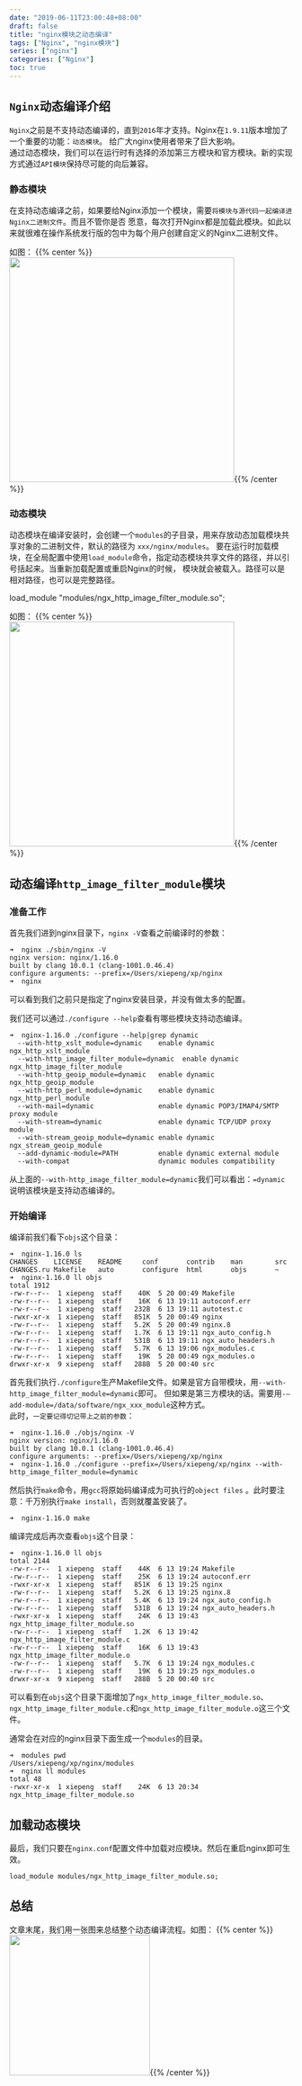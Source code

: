 ```yaml
---
date: "2019-06-11T23:00:48+08:00"
draft: false
title: "nginx模块之动态编译"
tags: ["Nginx", "nginx模块"]
series: ["nginx"]
categories: ["Nginx"]
toc: true
---
```


## `Nginx`动态编译介绍
`Nginx`之前是不支持动态编译的，直到`2016`年才支持。Nginx在`1.9.11`版本增加了一个重要的功能：`动态模块`。
给广大nginx使用者带来了巨大影响。           
通过动态模块，我们可以在运行时有选择的添加第三方模块和官方模块。新的实现方式通过`API模块`保持尽可能的向后兼容。

### 静态模块
在支持动态编译之前，如果要给Nginx添加一个模块，需要`将模块与源代码一起编译进Nginx二进制文件`。而且不管你是否
愿意，每次打开Nginx都是加载此模块。如此以来就很难在操作系统发行版的包中为每个用户创建自定义的Nginx二进制文件。

如图：
{{% center %}}<img name="touchbar-config" src="/images/blog/2019-06/nginx_01.png" width='400px'/>{{% /center %}}

### 动态模块
动态模块在编译安装时，会创建一个`modules`的子目录，用来存放动态加载模块共享对象的二进制文件，默认的路径为 `xxx/nginx/modules`。
要在运行时加载模块，在全局配置中使用`load_module`命令，指定动态模块共享文件的路径，并以引号括起来。当重新加载配置或重启Nginx的时候，
模块就会被载入。路径可以是相对路径，也可以是完整路径。

load_module "modules/ngx_http_image_filter_module.so";

如图：
{{% center %}}<img name="touchbar-config" src="/images/blog/2019-06/nginx_02.png" width='400px'/>{{% /center %}}


## 动态编译`http_image_filter_module`模块
### 准备工作
首先我们进到nginx目录下，`nginx -V`查看之前编译时的参数：
```shell
➜  nginx ./sbin/nginx -V
nginx version: nginx/1.16.0
built by clang 10.0.1 (clang-1001.0.46.4)
configure arguments: --prefix=/Users/xiepeng/xp/nginx
➜  nginx
```

可以看到我们之前只是指定了nginx安装目录，并没有做太多的配置。  
       
我们还可以通过`./configure --help`查看有哪些模块支持动态编译。
```shell
➜  nginx-1.16.0 ./configure --help|grep dynamic
  --with-http_xslt_module=dynamic    enable dynamic ngx_http_xslt_module
  --with-http_image_filter_module=dynamic  enable dynamic ngx_http_image_filter_module
  --with-http_geoip_module=dynamic   enable dynamic ngx_http_geoip_module
  --with-http_perl_module=dynamic    enable dynamic ngx_http_perl_module
  --with-mail=dynamic                enable dynamic POP3/IMAP4/SMTP proxy module
  --with-stream=dynamic              enable dynamic TCP/UDP proxy module
  --with-stream_geoip_module=dynamic enable dynamic ngx_stream_geoip_module
  --add-dynamic-module=PATH          enable dynamic external module
  --with-compat                      dynamic modules compatibility
```
从上面的`--with-http_image_filter_module=dynamic`我们可以看出：`=dynamic`说明该模块是支持动态编译的。

### 开始编译
编译前我们看下`objs`这个目录：
```shell
➜  nginx-1.16.0 ls
CHANGES    LICENSE    README     conf       contrib    man        src
CHANGES.ru Makefile   auto       configure  html       objs       ~
➜  nginx-1.16.0 ll objs
total 1912
-rw-r--r--  1 xiepeng  staff    40K  5 20 00:49 Makefile
-rw-r--r--  1 xiepeng  staff    16K  6 13 19:11 autoconf.err
-rw-r--r--  1 xiepeng  staff   232B  6 13 19:11 autotest.c
-rwxr-xr-x  1 xiepeng  staff   851K  5 20 00:49 nginx
-rw-r--r--  1 xiepeng  staff   5.2K  5 20 00:49 nginx.8
-rw-r--r--  1 xiepeng  staff   1.7K  6 13 19:11 ngx_auto_config.h
-rw-r--r--  1 xiepeng  staff   531B  6 13 19:11 ngx_auto_headers.h
-rw-r--r--  1 xiepeng  staff   5.7K  6 13 19:06 ngx_modules.c
-rw-r--r--  1 xiepeng  staff    19K  5 20 00:49 ngx_modules.o
drwxr-xr-x  9 xiepeng  staff   288B  5 20 00:40 src
```
首先我们执行`./configure`生产Makefile文件。如果是官方自带模块，用`--with-http_image_filter_module=dynamic`即可。
但如果是第三方模块的话。需要用`-–add-module=/data/software/ngx_xxx_module`这种方式。       
此时，`一定要记得切记带上之前的参数`：
```shell
➜  nginx-1.16.0 ./objs/nginx -V
nginx version: nginx/1.16.0
built by clang 10.0.1 (clang-1001.0.46.4)
configure arguments: --prefix=/Users/xiepeng/xp/nginx
➜  nginx-1.16.0 ./configure --prefix=/Users/xiepeng/xp/nginx --with-http_image_filter_module=dynamic
```

然后执行`make`命令，用`gcc`将原始码编译成为可执行的`object files` 。此时要注意：千万别执行`make install`，否则就覆盖安装了。
```shell
➜  nginx-1.16.0 make
```

编译完成后再次查看`objs`这个目录：
```shell
➜  nginx-1.16.0 ll objs
total 2144
-rw-r--r--  1 xiepeng  staff    44K  6 13 19:24 Makefile
-rw-r--r--  1 xiepeng  staff    25K  6 13 19:24 autoconf.err
-rwxr-xr-x  1 xiepeng  staff   851K  6 13 19:25 nginx
-rw-r--r--  1 xiepeng  staff   5.2K  6 13 19:25 nginx.8
-rw-r--r--  1 xiepeng  staff   5.4K  6 13 19:24 ngx_auto_config.h
-rw-r--r--  1 xiepeng  staff   531B  6 13 19:24 ngx_auto_headers.h
-rwxr-xr-x  1 xiepeng  staff    24K  6 13 19:43 ngx_http_image_filter_module.so
-rw-r--r--  1 xiepeng  staff   1.2K  6 13 19:42 ngx_http_image_filter_module.c
-rw-r--r--  1 xiepeng  staff    16K  6 13 19:43 ngx_http_image_filter_module.o
-rw-r--r--  1 xiepeng  staff   5.7K  6 13 19:24 ngx_modules.c
-rw-r--r--  1 xiepeng  staff    19K  6 13 19:25 ngx_modules.o
drwxr-xr-x  9 xiepeng  staff   288B  5 20 00:40 src
```

可以看到在`objs`这个目录下面增加了`ngx_http_image_filter_module.so`、`ngx_http_image_filter_module.c`和`ngx_http_image_filter_module.o`这三个文件。

通常会在对应的nginx目录下面生成一个`modules`的目录。
```shell
➜  modules pwd
/Users/xiepeng/xp/nginx/modules
➜  nginx ll modules
total 48
-rwxr-xr-x  1 xiepeng  staff    24K  6 13 20:34 ngx_http_image_filter_module.so
```

## 加载动态模块
最后，我们只要在`nginx.conf`配置文件中加载对应模块。然后在重启nginx即可生效。
```shell
load_module modules/ngx_http_image_filter_module.so;
```

## 总结
文章末尾，我们用一张图来总结整个动态编译流程。如图：
{{% center %}}<img name="touchbar-config" src="/images/blog/2019-06/nginx_03.png" width='250px'/>{{% /center %}}
